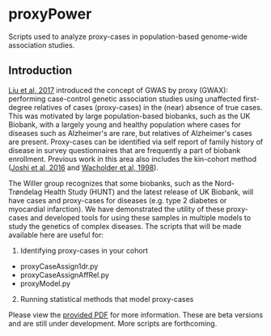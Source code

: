# proxyPower
Scripts used to analyze proxy-cases in population-based genome-wide association studies.

## Introduction

[Liu et al, 2017](https://github.com/bnwolford/proxyPower/blob/master/README.md) introduced the concept of GWAS by proxy (GWAX): performing case-control genetic association studies using unaffected first-degree relatives of cases (proxy-cases) in the (near) absence of true cases. This was motivated by large population-based biobanks, such as the UK Biobank, with a largely young and healthy population where cases for diseases such as Alzheimer's are rare, but relatives of Alzheimer's cases are present. Proxy-cases can be identified via self report of family history of disease in survey questionnaires that are frequently a part of biobank enrollment. Previous work in this area also includes the kin-cohort method ([Joshi et al, 2016](https://www.nature.com/articles/ncomms11174) and [Wacholder et al, 1998](https://academic.oup.com/aje/article/148/7/623/148336)).

The Willer group recognizes that some biobanks, such as the Nord-Trøndelag Health Study (HUNT) and the latest release of UK Biobank, will have cases and proxy-cases for diseases (e.g. type 2 diabetes or myocardial infarction). We have demonstrated the utility of these proxy-cases and developed tools for using these samples in multiple models to study the genetics of complex diseases. The scripts that will be made available here are useful for:

1. Identifying proxy-cases in your cohort
- proxyCaseAssign1dr.py 
- proxyCaseAssignAffRel.py
- proxyModel.py

2. Running statistical methods that model proxy-cases

Please view the [provided PDF](https://github.com/bnwolford/proxyPower/blob/master/proxyPower.pdf) for more information. These are beta versions and are still under development. More scripts are forthcoming.

